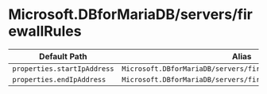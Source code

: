 # Microsoft.DBforMariaDB/servers/firewallRules

| Default Path | Alias |
|---|---|
| `properties.startIpAddress` | `Microsoft.DBforMariaDB/servers/firewallRules/startIpAddress` |
| `properties.endIpAddress` | `Microsoft.DBforMariaDB/servers/firewallRules/endIpAddress` |

